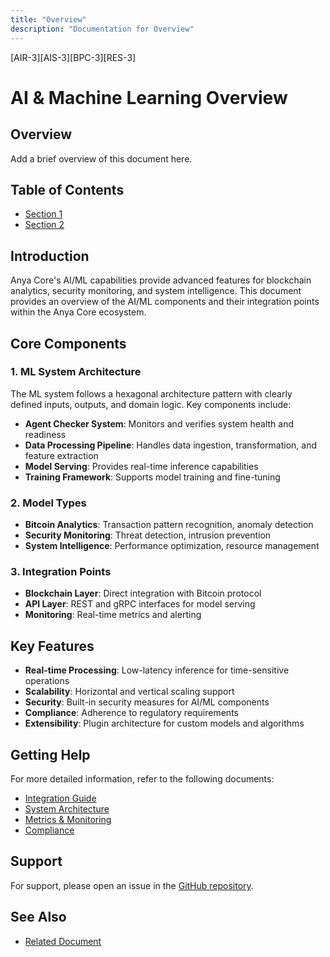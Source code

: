 ```yaml
---
title: "Overview"
description: "Documentation for Overview"
---
```


[AIR-3][AIS-3][BPC-3][RES-3]


# AI & Machine Learning Overview

## Overview

Add a brief overview of this document here.

## Table of Contents

- [Section 1](#section-1)
- [Section 2](#section-2)


## Introduction

Anya Core's AI/ML capabilities provide advanced features for blockchain analytics, security monitoring, and system intelligence. This document provides an overview of the AI/ML components and their integration points within the Anya Core ecosystem.

## Core Components

### 1. ML System Architecture

The ML system follows a hexagonal architecture pattern with clearly defined inputs, outputs, and domain logic. Key components include:

- **Agent Checker System**: Monitors and verifies system health and readiness
- **Data Processing Pipeline**: Handles data ingestion, transformation, and feature extraction
- **Model Serving**: Provides real-time inference capabilities
- **Training Framework**: Supports model training and fine-tuning

### 2. Model Types

- **Bitcoin Analytics**: Transaction pattern recognition, anomaly detection
- **Security Monitoring**: Threat detection, intrusion prevention
- **System Intelligence**: Performance optimization, resource management

### 3. Integration Points

- **Blockchain Layer**: Direct integration with Bitcoin protocol
- **API Layer**: REST and gRPC interfaces for model serving
- **Monitoring**: Real-time metrics and alerting

## Key Features

- **Real-time Processing**: Low-latency inference for time-sensitive operations
- **Scalability**: Horizontal and vertical scaling support
- **Security**: Built-in security measures for AI/ML components
- **Compliance**: Adherence to regulatory requirements
- **Extensibility**: Plugin architecture for custom models and algorithms

## Getting Help

For more detailed information, refer to the following documents:

- [Integration Guide](INTEGRATION.md)
- [System Architecture](ARCHITECTURE.md)
- [Metrics & Monitoring](METRICS.md)
- [Compliance](COMPLIANCE.md)

## Support

For support, please open an issue in the [GitHub repository](https://github.com/anya-org/anya-core/issues).

## See Also

- [Related Document](#related-document)

